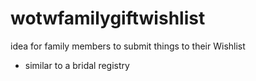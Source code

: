 # wotwfamilygiftwishlist
idea for family members to submit things to their Wishlist

 - similar to a bridal registry
